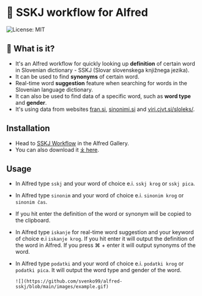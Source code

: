 # 📖 SSKJ workflow for Alfred

![License: MIT](https://img.shields.io/badge/License-MIT-yellow.svg)

## 🤔 What is it?

- It's an Alfred workflow for quickly looking up **definition** of certain word in Slovenian dictionary - SSKJ (Slovar slovenskega knjižnega jezika).
- It can be used to find **synonyms** of certain word.
- Real-time word **suggestion** feature when searching for words in the Slovenian language dictionary.
- It can also be used to find data of a specific word, such as **word type** and **gender**.
- It's using data from websites [fran.si](https://fran.si/), [sinonimi.si](https://sinonimi.si/) and [viri.cjvt.si/sloleks/](https://viri.cjvt.si/sloleks/slv/).

## Installation

- Head to [SSKJ Workflow](https://alfred.app/workflows/svenko99/sskj/) in the Alfred Gallery.
- You can also download it [⤓ here](https://github.com/svenko99/alfred-sskj/releases/latest/download/SSKJ.alfredworkflow).

## Usage

- In Alfred type `sskj` and your word of choice e.i. `sskj krog` or `sskj pica`.
- In Alfred type `sinonim` and your word of choice e.i. `sinonim krog` or `sinonim čas`.
- If you hit enter the definition of the word or synonym will be copied to the clipboard.
- In Alfred type `iskanje` for real-time word suggestion and your keyword of choice e.i `iskanje krog`. If you hit enter it will output the definition of the word in Alfred. If you press ⌘ + enter it will output synonyms of the word.
- In Alfred type `podatki` and your word of choice e.i. `podatki krog` or `podatki pica`. It will output the word type and gender of the word.

      ![](https://github.com/svenko99/alfred-sskj/blob/main/images/example.gif)
